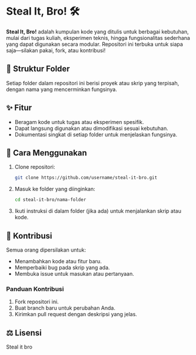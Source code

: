 
# Steal It, Bro! 🛠️

**Steal It, Bro!** adalah kumpulan kode yang ditulis untuk berbagai kebutuhan, mulai dari tugas kuliah, eksperimen teknis, hingga fungsionalitas sederhana yang dapat digunakan secara modular. Repositori ini terbuka untuk siapa saja—silakan pakai, fork, atau kontribusi!

## 📂 Struktur Folder
Setiap folder dalam repositori ini berisi proyek atau skrip yang terpisah, dengan nama yang mencerminkan fungsinya.

## ✨ Fitur
- Beragam kode untuk tugas atau eksperimen spesifik.
- Dapat langsung digunakan atau dimodifikasi sesuai kebutuhan.
- Dokumentasi singkat di setiap folder untuk menjelaskan fungsinya.

## 📖 Cara Menggunakan
1. Clone repositori:
   ```bash
   git clone https://github.com/username/steal-it-bro.git
   ```
2. Masuk ke folder yang diinginkan:
   ```bash
   cd steal-it-bro/nama-folder
   ```
3. Ikuti instruksi di dalam folder (jika ada) untuk menjalankan skrip atau kode.

## 🤝 Kontribusi
Semua orang dipersilakan untuk:
- Menambahkan kode atau fitur baru.
- Memperbaiki bug pada skrip yang ada.
- Membuka issue untuk masukan atau pertanyaan.

### Panduan Kontribusi
1. Fork repositori ini.
2. Buat branch baru untuk perubahan Anda.
3. Kirimkan pull request dengan deskripsi yang jelas.

## ⚖️ Lisensi
Steal it bro
